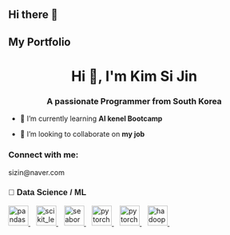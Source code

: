## Hi there 👋

## My Portfolio

<h1 align="center">Hi 👋, I'm Kim Si Jin</h1>
<h3 align="center">A passionate Programmer from South Korea</h3>

- 🌱 I’m currently learning **AI kenel Bootcamp**

- 👯 I’m looking to collaborate on **my job**

<h3 align="left">Connect with me:</h3>
<p align="left">sizin@naver.com
</p>

<h3 style="font-family:sans-serif;">🧠 Data Science / ML</h3>
<div>
  <!-- Data Science / ML -->
  <a href="https://pandas.pydata.org/" target="_blank" rel="noreferrer"> <img src="https://encrypted-tbn0.gstatic.com/images?q=tbn:ANd9GcTdW7E44jfPTfB_LBAOKSHyxGGMHaW_kSFsBrmaLNGwFc3UqEFvppZXzyilBxugph5CqcM&usqp=CAU" alt="pandas" width="40" height="40"/><!-- Pandas --> </a>&nbsp&nbsp
  <a href="https://scikit-learn.org/" target="_blank" rel="noreferrer"> <img src="https://upload.wikimedia.org/wikipedia/commons/0/05/Scikit_learn_logo_small.svg" alt="scikit_learn" width="40" height="40"/> <!-- scikit-learn --> </a>&nbsp&nbsp
  <a href="https://seaborn.pydata.org/" target="_blank" rel="noreferrer"> <img src="https://seaborn.pydata.org/_images/logo-mark-lightbg.svg" alt="seaborn" width="40" height="40"/><!-- Seaborn --> </a>&nbsp&nbsp
  <a href="https://pytorch.org/" target="_blank" rel="noreferrer"><img src="https://www.vectorlogo.zone/logos/pytorch/pytorch-icon.svg" alt="pytorch" width="40" height="40"/>  <!-- PyTorch --> </a>&nbsp&nbsp
  <a href="https://www.tensorflow.org" target="_blank" rel="noreferrer"><img src="https://avatars.githubusercontent.com/u/15658638?s=200&v=4" alt="pytorch" width="40" height="40"/><!-- TensorFlow --> </a>&nbsp&nbsp
  <a href="https://hadoop.apache.org/" target="_blank" rel="noreferrer"><img src="https://www.vectorlogo.zone/logos/apache_hadoop/apache_hadoop-icon.svg" alt="hadoop" width="40" height="40"/> <!-- Hadoop --> </a>&nbsp&nbsp
</div>




